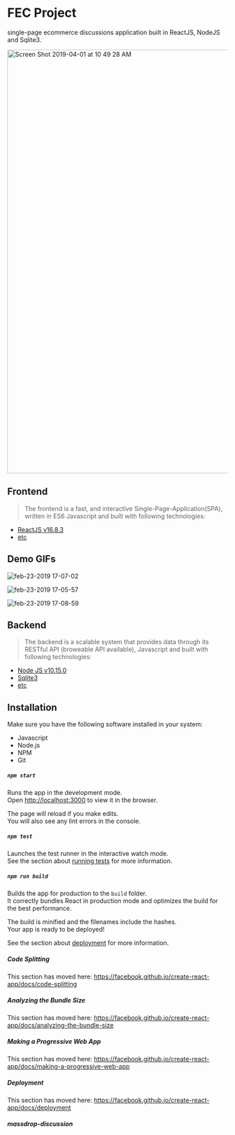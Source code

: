# FEC Project


single-page ecommerce discussions application built in ReactJS, NodeJS and Sqlite3. 

<img width="967" alt="Screen Shot 2019-04-01 at 10 49 28 AM" src="https://user-images.githubusercontent.com/43450544/55337021-e7e09600-546b-11e9-81c6-23ca73875ea4.png">
 
 
 
## Frontend

> The frontend is a fast, and interactive Single-Page-Application(SPA), written in ES6 Javascript and built with following technologies:
- [ReactJS v16.8.3](http://reactjs.org "ReactJS v16.8.3")
- [etc](https://github.com/hrnyc20-agrabah/massdrop-discussion/blob/master/package.json "etc")


## Demo GIFs
![feb-23-2019 17-07-02](https://user-images.githubusercontent.com/43450544/53292219-7a1abd80-378d-11e9-8918-c6c92106f5fb.gif)


![feb-23-2019 17-05-57](https://user-images.githubusercontent.com/43450544/53292213-58213b00-378d-11e9-860d-f87e2fd4c85d.gif)


![feb-23-2019 17-08-59](https://user-images.githubusercontent.com/43450544/53292245-c239e000-378d-11e9-8692-2a570d935591.gif)


## Backend
> The backend is a scalable system that provides data through its RESTful API (broweable API available), Javascript and built with following technologies: 
- [Node JS v10.15.0](http://https://nodejs.org/en/ "Node JS v10.15.0")
- [Sqlite3](https://www.sqlite.org/index.html "Sqlite3")
- [etc](https://github.com/hrnyc20-agrabah/massdrop-discussion/blob/master/package.json "etc")



## Installation
Make sure you have the following software installed in your system:
- Javascript
- Node.js
- NPM 
- Git







##### `npm start`

Runs the app in the development mode.<br>
Open [http://localhost:3000](http://localhost:3000) to view it in the browser.

The page will reload if you make edits.<br>
You will also see any lint errors in the console.

#####  `npm test`

Launches the test runner in the interactive watch mode.<br>
See the section about [running tests](https://facebook.github.io/create-react-app/docs/running-tests) for more information.

#####  `npm run build`

Builds the app for production to the `build` folder.<br>
It correctly bundles React in production mode and optimizes the build for the best performance.

The build is minified and the filenames include the hashes.<br>
Your app is ready to be deployed!

See the section about [deployment](https://facebook.github.io/create-react-app/docs/deployment) for more information.


#####  Code Splitting

This section has moved here: https://facebook.github.io/create-react-app/docs/code-splitting

#####  Analyzing the Bundle Size

This section has moved here: https://facebook.github.io/create-react-app/docs/analyzing-the-bundle-size

#####  Making a Progressive Web App

This section has moved here: https://facebook.github.io/create-react-app/docs/making-a-progressive-web-app


#####  Deployment

This section has moved here: https://facebook.github.io/create-react-app/docs/deployment


#####  massdrop-discussion

